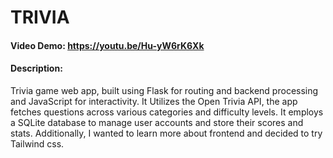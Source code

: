 # TRIVIA
#### Video Demo: https://youtu.be/Hu-yW6rK6Xk
#### Description:
Trivia game web app, built using Flask for routing and backend processing and JavaScript for interactivity. 
It Utilizes the Open Trivia API, the app fetches questions across various categories and difficulty levels. 
It employs a SQLite database to manage user accounts and store their scores and stats.
Additionally, I wanted to learn more about frontend and decided to try Tailwind css.